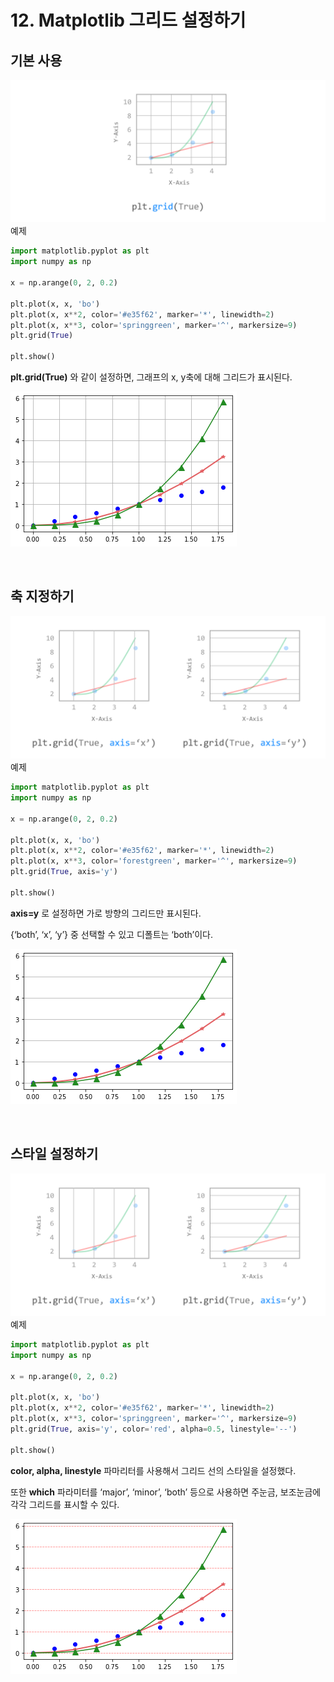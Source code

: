# 12. Matplotlib 그리드 설정하기
## 기본 사용
![](Images/2023-05-06-17-37-19.png)
예제  
```python
import matplotlib.pyplot as plt
import numpy as np

x = np.arange(0, 2, 0.2)

plt.plot(x, x, 'bo')
plt.plot(x, x**2, color='#e35f62', marker='*', linewidth=2)
plt.plot(x, x**3, color='springgreen', marker='^', markersize=9)
plt.grid(True)

plt.show()
```
**plt.grid(True)** 와 같이 설정하면, 그래프의 x, y축에 대해 그리드가 표시된다.

![](Images/2023-05-06-17-37-59.png)

</br>

## 축 지정하기
![](Images/2023-05-06-17-38-23.png)
예제  
```python
import matplotlib.pyplot as plt
import numpy as np

x = np.arange(0, 2, 0.2)

plt.plot(x, x, 'bo')
plt.plot(x, x**2, color='#e35f62', marker='*', linewidth=2)
plt.plot(x, x**3, color='forestgreen', marker='^', markersize=9)
plt.grid(True, axis='y')

plt.show()
```
**axis=y** 로 설정하면 가로 방향의 그리드만 표시된다.

{‘both’, ‘x’, ‘y’} 중 선택할 수 있고 디폴트는 ‘both’이다.

![](Images/2023-05-06-17-39-05.png)

</br>

## 스타일 설정하기
![](Images/2023-05-06-17-39-15.png)
예제  
```python
import matplotlib.pyplot as plt
import numpy as np

x = np.arange(0, 2, 0.2)

plt.plot(x, x, 'bo')
plt.plot(x, x**2, color='#e35f62', marker='*', linewidth=2)
plt.plot(x, x**3, color='springgreen', marker='^', markersize=9)
plt.grid(True, axis='y', color='red', alpha=0.5, linestyle='--')

plt.show()
```
**color, alpha, linestyle** 파마리터를 사용해서 그리드 선의 스타일을 설정했다.

또한 **which** 파라미터를 ‘major’, ‘minor’, ‘both’ 등으로 사용하면 주눈금, 보조눈금에 각각 그리드를 표시할 수 있다.

![](Images/2023-05-06-17-40-34.png)